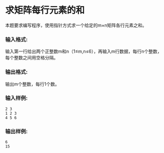# 求矩阵每行元素的和
本题要求编写程序，使用指针方式求一个给定的m×n矩阵各行元素之和。

### 输入格式:

输入第一行给出两个正整数m和n（1≤m,n≤6），再输入m行数据，每行n个整数，每个整数之间用空格分隔。

### 输出格式:

输出m个整数，每行1个数。

### 输入样例:



```in
2 3
1 2 3
4 5 6
```

### 输出样例:


```out
6
15
```

